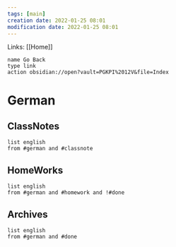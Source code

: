 ```yaml
---
tags: [main]
creation date: 2022-01-25 08:01
modification date: 2022-01-25 08:01
---
```


Links: [[Home]]
```button
name Go Back
type link
action obsidian://open?vault=PGKPI%2012V&file=Index
```
# German
## ClassNotes
```dataview
list english
from #german and #classnote
```
## HomeWorks
```dataview
list english
from #german and #homework and !#done
```
## Archives
```dataview
list english
from #german and #done
```
